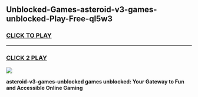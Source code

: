 
## Unblocked-Games-asteroid-v3-games-unblocked-Play-Free-ql5w3
<h3>
<a href="https://premium76.site?title=asteroid-v3-games-unblocked&ref=20M">CLICK TO PLAY</a></h3>
<hr>

<h3>
<a href="https://premium76.site?title=asteroid-v3-games-unblocked&ref=20M">CLICK 2 PLAY</a>
  
</h3>

<a href="https://premium76.site?title=asteroid-v3-games-unblocked&ref=19M"><img src="https://clearcache.store/games.png"></a>


**asteroid-v3-games-unblocked games unblocked: Your Gateway to Fun and Accessible Online Gaming**
